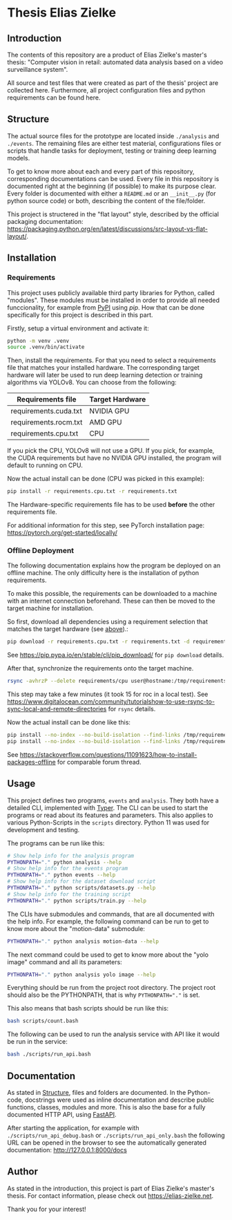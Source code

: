 # Thesis Elias Zielke

## Introduction

The contents of this repository are a product of Elias Zielke's master's thesis: "Computer vision in retail: automated data analysis based on a video surveillance system".

All source and test files that were created as part of the thesis' project are collected here. Furthermore, all project configuration files and python requirements can be found here.

## Structure

The actual source files for the prototype are located inside `./analysis` and `./events`. The remaining files are either test material, configurations files or scripts that handle tasks for deployment, testing or training deep learning models.

To get to know more about each and every part of this repository, corresponding documentations can be used. Every file in this repository is documented right at the beginning (if possible) to make its purpose clear. Every folder is documented with either a `README.md` or an `__init__.py` (for python source code) or both, describing the content of the file/folder.

This project is structered in the "flat layout" style, described by the official packaging documentation: <https://packaging.python.org/en/latest/discussions/src-layout-vs-flat-layout/>.

## Installation

### Requirements

This project uses publicly available third party libraries for Python, called "modules". These modules must be installed in order to provide all needed funccionality, for example from [PyPI](https://pypi.org) using *pip*. How that can be done specifically for this project is described in this part.

Firstly, setup a virtual environment and activate it:

```bash
python -m venv .venv
source .venv/bin/activate
```

Then, install the requirements. For that you need to select a requirements file that matches your installed hardware. The corresponding target hardware will later be used to run deep learning detection or training algorithms via YOLOv8. You can choose from the following:

| Requirements file     | Target Hardware |
| --------------------- | --------------- |
| requirements.cuda.txt | NVIDIA GPU      |
| requirements.rocm.txt | AMD GPU         |
| requirements.cpu.txt  | CPU             |

If you pick the CPU, YOLOv8 will not use a GPU. If you pick, for example, the CUDA requirements but have no NVIDIA GPU installed, the program will default to running on CPU.

Now the actual install can be done (CPU was picked in this example):

```bash
pip install -r requirements.cpu.txt -r requirements.txt
```

The Hardware-specific requirements file has to be used __before__ the other requirements file.

For additional information for this step, see PyTorch installation page: <https://pytorch.org/get-started/locally/>

### Offline Deployment

The following documentation explains how the program be deployed on an offline machine. The only difficulty here is the installation of python requirements.

To make this possible, the requirements can be downloaded to a machine with an internet connection beforehand. These can then be moved to the target machine for installation.

So first, download all dependencies using a requirement selection that matches the target hardware (see [above](#dev-environment)).:

```bash
pip download -r requirements.cpu.txt -r requirements.txt -d requirements/cpu
```

See <https://pip.pypa.io/en/stable/cli/pip_download/> for `pip download` details.

After that, synchronize the requirements onto the target machine.

```bash
rsync -avhrzP --delete requirements/cpu user@hostname:/tmp/requirements
```

This step may take a few minutes (it took 15 for roc in a local test). See <https://www.digitalocean.com/community/tutorialshow-to-use-rsync-to-sync-local-and-remote-directories> for `rsync` details.

Now the actual install can be done like this:

```bash
pip install --no-index --no-build-isolation --find-links /tmp/requirements/ wheel
pip install --no-index --no-build-isolation --find-links /tmp/requirements/ -r requirements.cpu.txt -r requirements.txt
```

See <https://stackoverflow.com/questions/11091623/how-to-install-packages-offline> for comparable forum thread.

## Usage

This project defines two programs, `events` and `analysis`. They both have a detailed CLI, implemented with [Typer](https://typer.tiangolo.com). The CLI can be used to start the programs or read about its features and parameters. This also applies to various Python-Scripts in the `scripts` directory. Python 11 was used for development and testing.

The programs can be run like this:

```bash
# Show help info for the analysis program
PYTHONPATH="." python analysis --help
# Show help info for the events program
PYTHONPATH="." python events --help
# Show help info for the dataset download script
PYTHONPATH="." python scripts/datasets.py --help
# Show help info for the training script
PYTHONPATH="." python scripts/train.py --help
```

The CLIs have submodules and commands, that are all documented with the help info. For example, the following command can be run to get to know more about the "motion-data" submodule:

```bash
PYTHONPATH="." python analysis motion-data --help
```

The next command could be used to get to know more about the "yolo image" command and all its parameters:

```bash
PYTHONPATH="." python analysis yolo image --help
```

Everything should be run from the project root directory. The project root should also be the PYTHONPATH, that is why `PYTHONPATH="."` is set.

This also means that bash scripts should be run like this:

```bash
bash scripts/count.bash
```

The following can be used to run the analysis service with API like it would be run in the service:

```bash
bash ./scripts/run_api.bash
```

## Documentation

As stated in [Structure](#structure), files and folders are documented. In the Python-code, docstrings were used as inline documentation and describe public functions, classes, modules and more. This is also the base for a fully documented HTTP API, using [FastAPI](https://fastapi.tiangolo.com).

After starting the application, for example with `./scripts/run_api_debug.bash` or `./scripts/run_api_only.bash` the following URL can be opened in the browser to see the automatically generated documentation: <http://127.0.0.1:8000/docs>

## Author

As stated in the introduction, this project is part of Elias Zielke's master's thesis. For contact information, please check out <https://elias-zielke.net>.

Thank you for your interest!
